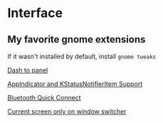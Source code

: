 # Interface

## My favorite gnome extensions

If it wasn't installed by default, install `gnome tweaks`

[Dash to panel](https://extensions.gnome.org/extension/1160/dash-to-panel/)

[AppIndicator and KStatusNotifierItem Support](https://extensions.gnome.org/extension/615/appindicator-support/)

[Bluetooth Quick Connect](https://extensions.gnome.org/extension/1401/bluetooth-quick-connect/)

[Current screen only on window switcher](https://extensions.gnome.org/extension/1437/current-screen-only-for-alternate-tab/)
